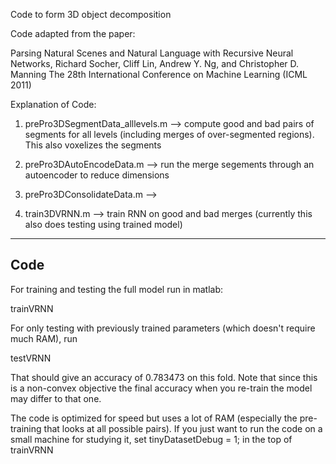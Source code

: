 
Code to form 3D object decomposition 

Code adapted from the paper:

Parsing Natural Scenes and Natural Language with Recursive Neural Networks, 
Richard Socher, Cliff Lin, Andrew Y. Ng, and Christopher D. Manning
The 28th International Conference on Machine Learning (ICML 2011)


Explanation of Code:
1. prePro3DSegmentData_alllevels.m        --> compute good and bad pairs of segments for all levels (including merges of over-segmented regions). This also voxelizes the segments

2. prePro3DAutoEncodeData.m               --> run the merge segements through an autoencoder to reduce dimensions

3. prePro3DConsolidateData.m              --> 

4. train3DVRNN.m                          --> train RNN on good and bad merges (currently this also does testing using trained model)

-------------------------------------------
Code
-------------------------------------------

For training and testing the full model run in matlab:

trainVRNN

For only testing with previously trained parameters (which doesn't require much RAM), run 

testVRNN

That should give an accuracy of 0.783473 on this fold.
Note that since this is a non-convex objective the final accuracy when you re-train the model may differ to that one.

The code is optimized for speed but uses a lot of RAM (especially the pre-training that looks at all possible pairs).
If you just want to run the code on a small machine for studying it, set tinyDatasetDebug = 1; in the top of trainVRNN

